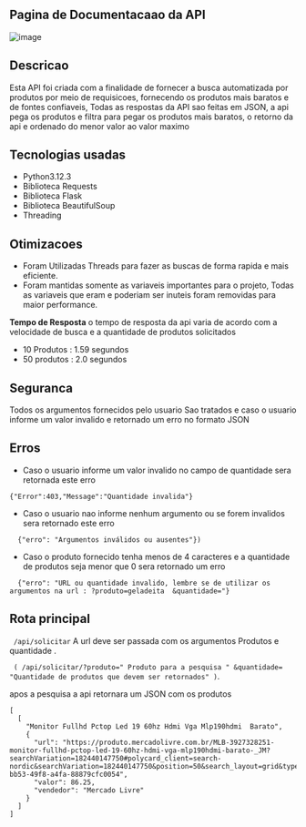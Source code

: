 ## Pagina de Documentacaao da API
![image](https://github.com/user-attachments/assets/3a3700ff-5f50-4e37-9d61-310333e7bc99)
## Descricao 
Esta API foi criada com a finalidade de fornecer a busca automatizada por produtos por meio de requisicoes, fornecendo os produtos mais baratos e de fontes confiaveis, Todas as respostas da API sao feitas em JSON, a api pega os produtos e filtra 
para pegar os produtos mais baratos, o retorno da api e ordenado do menor valor ao valor maximo

## Tecnologias usadas
- Python3.12.3
- Biblioteca Requests
- Biblioteca Flask
- Biblioteca BeautifulSoup
- Threading

## Otimizacoes 
- Foram Utilizadas Threads para fazer as buscas de forma rapida e mais eficiente.
- Foram mantidas somente as variaveis importantes para o projeto, Todas as variaveis que eram e poderiam ser inuteis foram removidas para maior performance.

  
**Tempo de Resposta**
  o tempo de resposta da api varia de acordo com a velocidade de busca e a quantidade de produtos solicitados
  - 10 Produtos : 1.59 segundos
  - 50 produtos : 2.0 segundos

## Seguranca  
Todos os argumentos fornecidos pelo usuario Sao tratados e caso o usuario informe um valor invalido e retornado um erro no formato JSON

## Erros

- Caso o usuario informe um valor invalido no campo de quantidade sera retornada este erro
  
```
{"Error":403,"Message":"Quantidade invalida"}
```
- Caso o usuario nao informe nenhum argumento ou se forem invalidos sera retornado este erro
```
  {"erro": "Argumentos inválidos ou ausentes"})
```

- Caso o produto fornecido tenha menos de 4 caracteres e a quantidade de produtos seja menor que 0 sera retornado um erro
```
  {"erro": "URL ou quantidade invalido, lembre se de utilizar os argumentos na url : ?produto=geladeita  &quantidade="}
```


## Rota principal 
``` /api/solicitar```
A url deve ser passada com os argumentos Produtos e quantidade .


``` ( /api/solicitar/?produto=" Produto para a pesquisa " &quantidade= "Quantidade de produtos que devem ser retornados" )```.


apos a pesquisa a api retornara um JSON com os produtos 

```
[
  [
    "Monitor Fullhd Pctop Led 19 60hz Hdmi Vga Mlp190hdmi  Barato",
    {
      "url": "https://produto.mercadolivre.com.br/MLB-3927328251-monitor-fullhd-pctop-led-19-60hz-hdmi-vga-mlp190hdmi-barato-_JM?searchVariation=182440147750#polycard_client=search-nordic&searchVariation=182440147750&position=50&search_layout=grid&type=item&tracking_id=5af5f48c-bb53-49f8-a4fa-88879cfc0054",
      "valor": 86.25,
      "vendedor": "Mercado Livre"
    }
  ]
]
```
